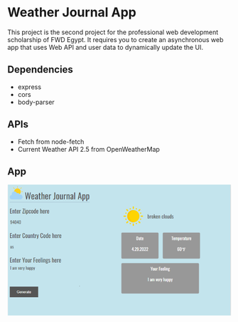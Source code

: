 # Weather Journal App
This project is the second project for the professional web development scholarship of FWD Egypt. It requires you to create an asynchronous web app that uses Web API and user data to dynamically update the UI.
## Dependencies
- express
- cors
- body-parser
## APIs
- Fetch from node-fetch
- Current Weather API 2.5 from OpenWeatherMap
## App
![UI](appUI.png)